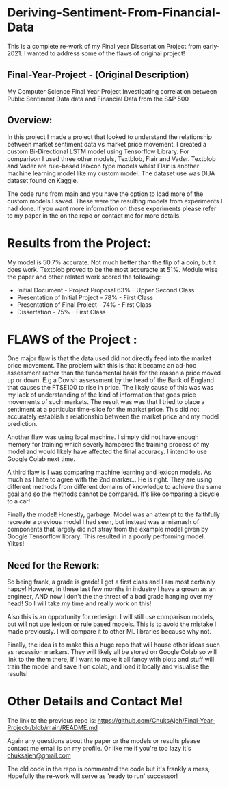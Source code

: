 # Deriving-Sentiment-From-Financial-Data
This is a complete re-work of my Final year Dissertation Project from early-2021. I wanted to address some of the flaws of original project!

## Final-Year-Project - (Original Description)
My Computer Science Final Year Project Investigating correlation between Public Sentiment Data data and Financial Data from the S&amp;P 500

## Overview:

In this project I made a project that looked to understand the relationship between market sentiment data vs market price movement. I created a custom Bi-Directional LSTM model using Tensorflow Library. For comparison I used three other models, Textblob, Flair and Vader. Textblob and Vader are rule-based leixcon type models whilst Flair is another machine learning model like my custom model. The dataset use was DIJA dataset found on Kaggle.

The code runs from main and you have the option to load more of the custom models I saved. These were the resulting models from experiments I had done. if you want more information on these experiments please refer to my paper in the on the repo or contact me for more details.

# Results from the Project:
My model is 50.7% accurate. Not much better than the flip of a coin, but it does work. Textblob proved to be the most accuracte at 51%. Module wise the paper and other related work scored the following:

- Initial Document - Project Proposal 63% - Upper Second Class
- Presentation of Initial Project - 78% - First Class
- Presentation of Final Project - 74% - First Class
- Dissertation - 75% - First Class 

# FLAWS of the Project :

One major flaw is that the data used did not directly feed into the market price movement. The problem with this is that it became an ad-hoc assessment rather than the fundamental basis for the reason a price moved up or down. E.g a Dovish assessment by the head of the Bank of England that causes the FTSE100 to rise in price. The likely cause of this was was my lack of understanding of the kind of information that goes price movements of such markets. The result was was that I tried to place a sentiment at a particular time-slice for the market price. This did not accurately establish a relationship between the market price and my model prediction.

Another flaw was using local machine. I simply did not have enough memory for training which severly hampered the training process of my model and would likely have affected the final accuracy. I intend to use Google Colab next time.

A third flaw is I was comparing machine learning and lexicon models. As much as I hate to agree with the 2nd marker... He is right. They are using different methods from different domains of knowledge to achieve the same goal and so the methods cannot be compared. It's like comparing a bicycle to a car!

Finally the model! Honestly, garbage. Model was an attempt to the faithfully recreate a previous model I had seen, but instead was a mismash of components that largely did not stray from the example model given by Google Tensorflow library. This resulted in a poorly performing model. Yikes! 

## Need for the Rework:

So being frank, a grade is grade! I got a first class and I am most certainly happy! However, in these last few months in industry I have a grown as an engineer, AND now I don't the the threat of a bad grade hanging over my head! So I will take my time and really work on this!

Also this is an opportunity for redesign. I will still use comparison models, but will not use lexicon or rule based models. This is to avoid the mistake I made previously. I will compare it to other ML libraries because why not.

Finally, the idea is to make this a huge repo that will house other ideas such as recession markers. They will likely all be stored on Google Colab so will link to the them there, If I want to make it all fancy with plots and stuff will train the model and save it on colab, and load it locally and visualise the results!

# Other Details and Contact Me!
The link to the previous repo is: https://github.com/ChuksAjeh/Final-Year-Project-/blob/main/README.md

Again any questions about the paper or the models or results please contact me email is on my profile. Or like me if you're too lazy it's chuksajeh@gmail.com

The old code in the repo is commented the code but it's frankly a mess, Hopefully the re-work will serve as 'ready to run' successor! 
